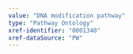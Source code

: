 ```yaml
---
value: "DNA modification pathway"
type: "Pathway Ontology"
xref-identifier: "0001340"
xref-dataSource: "PW"
---
```

